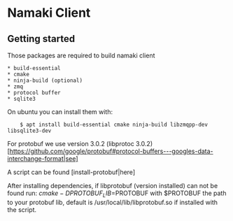 Namaki Client
=============

Getting started
---------------
Those packages are required to build namaki client

    * build-essential
    * cmake
    * ninja-build (optional)
    * zmq
    * protocol buffer
    * sqlite3

On ubuntu you can install them with:
```
    $ apt install build-essential cmake ninja-build libzmqpp-dev libsqlite3-dev
```

For protobuf we use version 3.0.2 (libprotoc 3.0.2)
[https://github.com/google/protobuf#protocol-buffers---googles-data-interchange-format|see]

A script can be found [install-protobuf|here]

After installing dependencies, if libprotobuf (version installed) can not be
found run:
    $cmake -DPROTOBUF_LIB=$PROTOBUF
with $PROTOBUF the path to your protobuf lib, default is
/usr/local/lib/libprotobuf.so if installed with the script.

